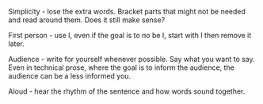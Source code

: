 Simplicity - lose the extra words. Bracket parts that might not be needed and read around them. Does it still make sense?

First person - use I, even if the goal is to no be I, start with I then remove it later.

Audience - write for yourself whenever possible. Say what you want to say. Even in technical prose, where the goal is to inform the audience, the audience can be a less informed you.

Aloud - hear the rhythm of the sentence and how words sound together.

